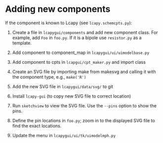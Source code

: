 Adding new components
=====================

If the component is known to Lcapy (see `lcapy.schemcpts.py`):

1. Create a file in `lcapygui/components` and add new component class.
   For example, add `Foo` in `foo.py`.  If it is a bipole use
   `resistor.py` as a template.

2. Add component to component_map in `lcapygui/ui/uimodelbase.py`

3. Add component to cpts in `lcapgui/cpt_maker.py` and import class

4. Create an SVG file by importing make from makesvg and calling it
   with the component type, e.g., `make('R')`

5. Add the new SVG file in `lcapygui/data/svg/` to git

6. Install `lcapy-gui` (to copy new SVG file to correct location)

7. Run `sketchview` to view the SVG file.  Use the `--pins` option to
   show the pins.

8. Define the pin locations in `foo.py`; zoom in to the displayed SVG
   file to find the exact locations.

9. Update the menu in `lcapygui/ui/tk/uimodelmph.py`
